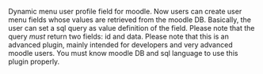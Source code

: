 Dynamic menu user profile field for moodle.
Now users can create user menu fields whose values are retrieved from the moodle DB.
Basically, the user can set a sql query as value definition of the field. Please note that the query *must* return two fields: id and data.
Please note that this is an advanced plugin, mainly intended for developers and very advanced moodle users. You must know moodle DB and sql language to use this plugin properly.
